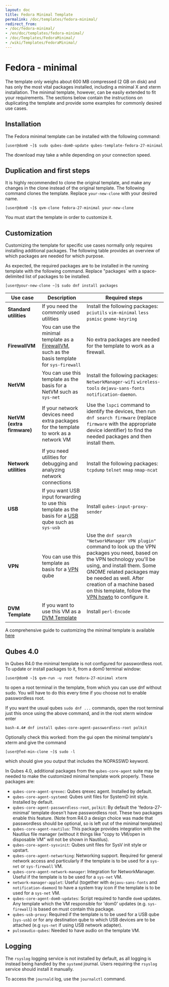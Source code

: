 ```yaml
---
layout: doc
title: Fedora Minimal Template
permalink: /doc/templates/fedora-minimal/
redirect_from:
- /doc/fedora-minimal/
- /en/doc/templates/fedora-minimal/
- /doc/Templates/FedoraMinimal/
- /wiki/Templates/FedoraMinimal/
---
```


Fedora - minimal
================

The template only weighs about 600 MB compressed (2 GB on disk) and has only the most vital packages installed, including a minimal X and xterm installation.
The minimal template, however, can be easily extended to fit your requirements. The sections below contain the instructions on duplicating the template and provide some examples for commonly desired use cases.

Installation
------------

The Fedora minimal template can be installed with the following command:

~~~
[user@dom0 ~]$ sudo qubes-dom0-update qubes-template-fedora-27-minimal
~~~

The download may take a while depending on your connection speed.

Duplication and first steps
---------------------------

It is highly recommended to clone the original template, and make any changes in the clone instead of the original template. The following command clones the template. Replace `your-new-clone` with your desired name.

~~~
[user@dom0 ~]$ qvm-clone fedora-27-minimal your-new-clone
~~~

You must start the template in order to customize it.

Customization
-------------

Customizing the template for specific use cases normally only requires installing additional packages.
The following table provides an overview of which packages are needed for which purpose.

As expected, the required packages are to be installed in the running template with the following command. Replace "packages` with a space-delimited list of packages to be installed.

~~~
[user@your-new-clone ~]$ sudo dnf install packages
~~~

Use case | Description | Required steps
--- | --- | ---
**Standard utilities** | If you need the commonly used utilities | Install the following packages: `pciutils` `vim-minimal` `less` `psmisc` `gnome-keyring`
**FirewallVM** | You can use the minimal template as a [FirewallVM](/doc/firewall/), such as the basis template for `sys-firewall` | No extra packages are needed for the template to work as a firewall.
**NetVM** | You can use this template as the basis for a NetVM such as `sys-net` | Install the following packages:  `NetworkManager-wifi` `wireless-tools` `dejavu-sans-fonts` `notification-daemon`.
**NetVM (extra firmware)** | If your network devices need extra packages for the template to work as a network VM | Use the `lspci` command to identify the devices, then run `dnf search firmware` (replace `firmware` with the appropriate device identifier) to find the needed packages and then install them.
**Network utilities** | If you need utilities for debugging and analyzing network connections | Install the following packages: `tcpdump` `telnet` `nmap` `nmap-ncat`
**USB** | If you want USB input forwarding to use this template as the basis for a [USB](/doc/usb/) qube such as `sys-usb` | Install `qubes-input-proxy-sender`
**VPN** | You can use this template as basis for a [VPN](/doc/vpn/) qube | Use the `dnf search "NetworkManager VPN plugin"` command to look up the VPN packages you need, based on the VPN technology you'll be using, and install them. Some GNOME related packages may be needed as well. After creation of a machine based on this template, follow the [VPN howto](/doc/vpn/#set-up-a-proxyvm-as-a-vpn-gateway-using-networkmanager) to configure it.
**DVM Template** | If you want to use this VM as a [DVM Template](/doc/glossary/#dvm-template) | Install `perl-Encode`
 
A comprehensive guide to customizing the minimal template is available [here][GUIDE]


Qubes 4.0
---------

In Qubes R4.0 the minimal template is not configured for passwordless root.  To update or install packages to it, from a dom0 terminal window:

~~~
[user@dom0 ~]$ qvm-run -u root fedora-27-minimal xterm
~~~
to open a root terminal in the template, from which you can use dnf without sudo. You will have to do this every time if you choose not to enable passwordless root. 

If you want the usual qubes `sudo dnf ...` commands, open the root terminal just this once using the above command, and in the root xterm window enter

~~~
bash-4.4# dnf install qubes-core-agent-passwordless-root polkit
~~~

Optionally check this worked: from the gui open the minimal template's xterm and give the command

~~~
[user@fed-min-clone ~]$ sudo -l
~~~

which should give you output that includes the NOPASSWD keyword.


In Qubes 4.0, additional packages from the `qubes-core-agent` suite may be needed to make the customized minimal template work properly. These packages are:

- `qubes-core-agent-qrexec`: Qubes qrexec agent. Installed by default.
- `qubes-core-agent-systemd`: Qubes unit files for SystemD init style. Installed by default.
- `qubes-core-agent-passwordless-root`, `polkit`: By default the 'fedora-27-minimal' template doesn't have passwordless root. These two packages enable this feature. (Note from R4.0 a design choice was made that passwordless should be optional, so is left out of the minimal templates)
- `qubes-core-agent-nautilus`: This package provides integration with the Nautilus file manager (without it things like "copy to VM/open in disposable VM" will not be shown in Nautilus).
- `qubes-core-agent-sysvinit`: Qubes unit files for SysV init style or upstart.
- `qubes-core-agent-networking`: Networking support. Required for general network access and particularly if the template is to be used for a `sys-net` or `sys-firewall` VM.
- `qubes-core-agent-network-manager`: Integration for NetworkManager. Useful if the template is to be used for a `sys-net` VM.
- `network-manager-applet`: Useful (together with `dejavu-sans-fonts` and `notification-daemon`) to have a system tray icon if the template is to be used for a `sys-net` VM.
- `qubes-core-agent-dom0-updates`: Script required to handle `dom0` updates. Any template which the VM responsible for 'dom0' updates (e.g. `sys-firewall`) is based on must contain this package.
- `qubes-usb-proxy`: Required if the template is to be used for a USB qube (`sys-usb`) or for any destination qube to which USB devices are to be attached (e.g `sys-net` if using USB network adapter).
- `pulseaudio-qubes`: Needed to have audio on the template VM.


Logging
-------

The `rsyslog` logging service is not installed by default, as all logging is instead being handled by the `systemd` journal.
Users requiring the `rsyslog` service should install it manually.

To access the `journald` log, use the `journalctl` command.

[GUIDE]: /doc/fedora-minimal-template-customization/
